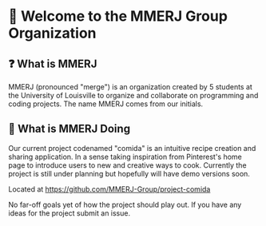 # 👋 Welcome to the MMERJ Group Organization
## ❓ What is MMERJ
MMERJ (pronounced "merge") is an organization created by 5 students at the University of Louisville to organize and collaborate on programming and coding projects. The name MMERJ comes from our initials.

## 📏 What is MMERJ Doing
Our current project codenamed "comida" is an intuitive recipe creation and sharing application. In a sense taking inspiration from Pinterest's home page to introduce users to new and creative ways to cook. Currently the project is still under planning but hopefully will have demo versions soon.

Located at https://github.com/MMERJ-Group/project-comida

No far-off goals yet of how the project should play out. If you have any ideas for the project submit an issue.
